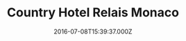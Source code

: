 ---
date: 2016-07-08T15:39:37.000Z
title: Country Hotel Relais Monaco
latitude: 45.73001340856535
longitude: 12.189379677287086
url: http://www.relaismonaco.it
category: checkin
---